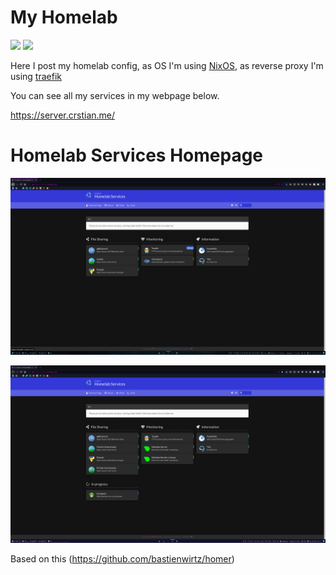 # My Homelab
![](https://badges.fw-web.space/uptimerobot/ratio/m786948962-754bfbf374a72af91cd47dd2?label=uptime%20last%2030%20days&logo=NixOS&logoColor=white)
![](https://badges.fw-web.space/website?down_color=red&down_message=down&up_color=green&up_message=online&url=https%3A%2F%2Fserver.crstian.me%2F)

Here I post my homelab config, as OS I'm using [NixOS](https://nixos.org/), as reverse proxy I'm using [traefik](https://github.com/containous/traefik/)

You can see all my services in my webpage below.

https://server.crstian.me/

# Homelab Services Homepage


![](https://raw.githubusercontent.com/Crstian19/HomeServer/master/web/screenshot.png)

![](https://raw.githubusercontent.com/Crstian19/HomeServer/master/web/screenshot_2.png)

Based on this (https://github.com/bastienwirtz/homer)
